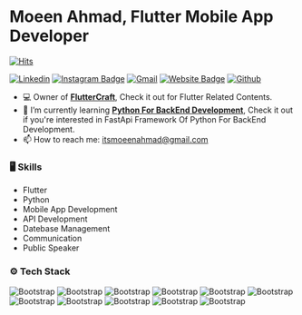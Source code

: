 # Moeen Ahmad, Flutter Mobile App Developer 

[![Hits](https://hits.seeyoufarm.com/api/count/incr/badge.svg?url=https%3A%2F%2Fgithub.com%2Fhejazizo%2Fhejazizo&count_bg=%2379C83D&title_bg=%23555555&icon=&icon_color=%23E7E7E7&title=Profile+Views&edge_flat=false)](https://hits.seeyoufarm.com)

[![Linkedin](https://img.shields.io/badge/-LinkedIn-blue?style=flat&logo=Linkedin&logoColor=white)](https://www.linkedin.com/in/https://www.linkedin.com/in/itsmoeenahmad/)
[![Instagram Badge](https://img.shields.io/badge/-Instagram-purple?logo=instagram&logoColor=white&link=https://instagram.com/https://www.instagram.com/itsmoeenahmad//)](https://www.instagram.com/https://www.instagram.com/itsmoeenahmad/)
[![Gmail](https://img.shields.io/badge/-Gmail-c14438?style=flat&logo=Gmail&logoColor=white)](mailto:itsmoeenahmad@gmail.com)
[![Website Badge](https://img.shields.io/badge/-Website-c14438?style=flat&logo=Google-Chrome&logoColor=white&link=https://itsmoeenahmad.carrd.co/)](https://itsmoeenahmad.carrd.co/)
[![Github](https://img.shields.io/github/followers/hejazizo?label=Follow&style=social)](https://github.com/hejazizo)

- 💻 Owner of [**FlutterCraft**](https://linktr.ee/flutter__craft), Check it out for Flutter Related Contents.
- 🤔 I’m currently learning [**Python For BackEnd Development**](https://github.com/itsmoeenahmad/Python-Mastery), Check it out if you're interested in FastApi Framework Of Python For BackEnd Development.
- 📫 How to reach me: itsmoeenahmad@gmail.com





### 🖥 Skills

- Flutter
- Python
- Mobile App Development
- API Development
- Datebase Management
- Communication 
- Public Speaker
### ⚙️ Tech Stack

![Bootstrap](https://img.shields.io/badge/-Flutter-05122A?style=flat-square&logo=Flutter&color=353535) ![Bootstrap](https://img.shields.io/badge/-Firebase-05122A?style=flat-square&logo=Firebase&color=353535) ![Bootstrap](https://img.shields.io/badge/-Python-05122A?style=flat-square&logo=Python&color=353535) ![Bootstrap](https://img.shields.io/badge/-Scikit%20Learn-05122A?style=flat-square&logo=Scikit-Learn&color=353535) ![Bootstrap](https://img.shields.io/badge/-MySQL-05122A?style=flat-square&logo=MySQL&color=353535) ![Bootstrap](https://img.shields.io/badge/-Pandas-05122A?style=flat-square&logo=Pandas&color=353535) ![Bootstrap](https://img.shields.io/badge/-Numpy-05122A?style=flat-square&logo=Numpy&color=353535) ![Bootstrap](https://img.shields.io/badge/-Matplotlib-05122A?style=flat-square&logo=Matplotlib&color=353535) ![Bootstrap](https://img.shields.io/badge/-FastApi-05122A?style=flat-square&logo=FastApi&color=353535) ![Bootstrap](https://img.shields.io/badge/-Postman-05122A?style=flat-square&logo=Postman&color=353535) ![Bootstrap](https://img.shields.io/badge/-Android%20Studio-05122A?style=flat-square&logo=Android-Studio&color=353535)



